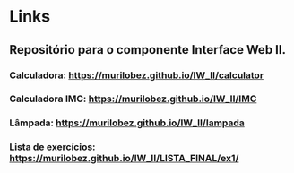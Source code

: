 # Links
## Repositório para o componente Interface Web II.

### Calculadora: https://murilobez.github.io/IW_II/calculator
### Calculadora IMC: https://murilobez.github.io/IW_II/IMC
### Lâmpada: https://murilobez.github.io/IW_II/lampada
### Lista de exercícios: https://murilobez.github.io/IW_II/LISTA_FINAL/ex1/
